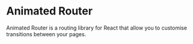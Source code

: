 # Animated Router

Animated Router is a routing library for React that allow you to customise transitions between your pages.
